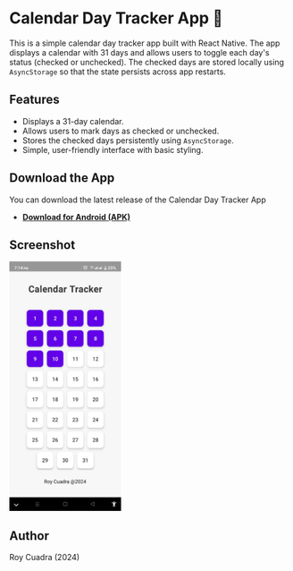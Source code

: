 # Calendar Day Tracker App 📅

This is a simple calendar day tracker app built with React Native. The app displays a calendar with 31 days and allows users to toggle each day's status (checked or unchecked). The checked days are stored locally using `AsyncStorage` so that the state persists across app restarts.

## Features

- Displays a 31-day calendar.
- Allows users to mark days as checked or unchecked.
- Stores the checked days persistently using `AsyncStorage`.
- Simple, user-friendly interface with basic styling.
## Download the App

You can download the latest release of the Calendar Day Tracker App 

- **[Download for Android (APK)](https://expo.dev/accounts/roycua/projects/calendarpicker/builds/13420f7f-4014-4552-bcf2-aceabd47b08f)**  
  
## Screenshot

<img src="sample.jfif" width="200" height="auto" />



## Author

Roy Cuadra (2024)

